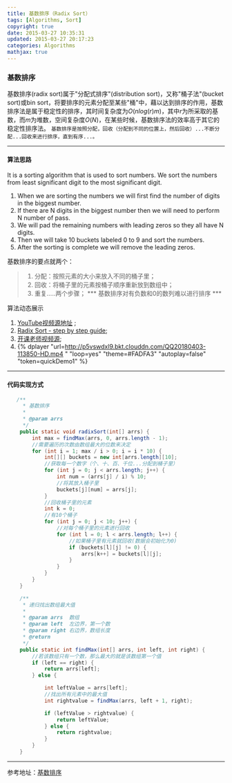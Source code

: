 ```yaml
---
title: 基数排序（Radix Sort）
tags: [Algorithms, Sort]
copyright: true
date: 2015-03-27 10:35:31
updated: 2015-03-27 20:17:23
categories: Algorithms 
mathjax: true
---
```


### 基数排序
基数排序(radix sort)属于"分配式排序"(distribution sort)，又称"桶子法"(bucket sort)或bin sort，将要排序的元素分配至某些"桶"中，藉以达到排序的作用，基数排序法是属于稳定性的排序，其时间复杂度为$O(n log(r)m)$，其中$r$为所采取的基数，而$m$为堆数，空间复杂度$O(N)$，在某些时候，基数排序法的效率高于其它的稳定性排序法。
``基数排序是按照分配，回收（分配到不同的位置上，然后回收）...不断分配...回收来进行排序，直到有序...。``

-------

<!-- more -->

#### 算法思路
It is a sorting algorithm that is used to sort numbers. We sort the numbers from least significant digit to the most significant digit.

1. When we are sorting the numbers we will first find the number of digits in the biggest number.
2. If there are N digits in the biggest number then we will need to perform N number of pass.
3. We will pad the remaining numbers with leading zeros so they all have N digits.
4. Then we will take 10 buckets labeled 0 to 9 and sort the numbers.
5. After the sorting is complete we will remove the leading zeros.

基数排序的要点就两个：
> 1. 分配：按照元素的大小来放入不同的桶子里；
> 2. 回收：将桶子里的元素按桶子顺序重新放到数组中；
> 3. 重复…..两个步骤；
*** 基数排序对有负数和0的数列难以进行排序 ***


算法动态展示
1. [YouTube视频源地址](https://www.youtube.com/watch?v=nu4gDuFabIM) ;
2. [Radix Sort - step by step guide](https://www.youtube.com/watch?v=YXFI4osELGU);
3. [开课老师视频源](https://www.youtube.com/watch?v=xhr26ia4k38); 
4. {% dplayer "url=http://p5vswdxl9.bkt.clouddn.com/QQ20180403-113850-HD.mp4
"   "loop=yes" "theme=#FADFA3" "autoplay=false" "token=quickDemo1" %}

-------

#### 代码实现方式
```java
   /**
     * 基数排序
     *
     * @param arrs
     */
    public static void radixSort(int[] arrs) {
        int max = findMax(arrs, 0, arrs.length - 1);
        //需要遍历的次数由数组最大的位数来决定
        for (int i = 1; max / i > 0; i = i * 10) {
            int[][] buckets = new int[arrs.length][10];
            //获取每一个数字（个、十、百、千位...分配到桶子里）
            for (int j = 0; j < arrs.length; j++) {
                int num = (arrs[j] / i) % 10;
                //将其放入桶子里
                buckets[j][num] = arrs[j];
            }
            //回收桶子里的元素
            int k = 0;
            //有10个桶子
            for (int j = 0; j < 10; j++) {
                //对每个桶子里的元素进行回收
                for (int l = 0; l < arrs.length; l++) {
                    //如果桶子里有元素就回收(数据会初始化为0)
                    if (buckets[l][j] != 0) {
                        arrs[k++] = buckets[l][j];
                    }
                }
            }
        }
    }

    /**
     * 递归找出数组最大值
     *
     * @param arrs  数组
     * @param left  左边界，第一个数
     * @param right 右边界，数组长度
     * @return
     */
    public static int findMax(int[] arrs, int left, int right) {
        //若该数组只有一个数，那么最大的就是该数组第一个值
        if (left == right) {
            return arrs[left];
        } else {

            int leftValue = arrs[left];
            //找出所有元素中的最大值
            int rightvalue = findMax(arrs, left + 1, right);

            if (leftValue > rightvalue) {
                return leftValue;
            } else {
                return rightvalue;
            }
        }
    }
```

-------

参考地址：[基数排序](https://mp.weixin.qq.com/s?__biz=MzI4Njg5MDA5NA==&mid=2247484071&idx=2&sn=5195363e7a5c5e3e7cac2a733c2695e9&chksm=ebd743a6dca0cab0b79aec38ff835116af9079114c9266ef673c6c1009b32b2abf262bf35e0c&scene=21#wechat_redirect)



